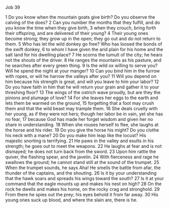 Job 39

1	Do you know when the mountain goats give birth? Do you observe the calving of the does?
2	Can you number the months that they fulfill, and do you know the time when they give birth,
3	when they crouch, bring forth their offspring, and are delivered of their young?
4	Their young ones become strong; they grow up in the open; they go out and do not return to them.
5	Who has let the wild donkey go free? Who has loosed the bonds of the swift donkey,
6	to whom I have given the arid plain for his home and the salt land for his dwelling place?
7	He scorns the tumult of the city; he hears not the shouts of the driver.
8	He ranges the mountains as his pasture, and he searches after every green thing.
9	Is the wild ox willing to serve you? Will he spend the night at your manger?
10	Can you bind him in the furrow with ropes, or will he harrow the valleys after you?
11	Will you depend on him because his strength is great, and will you leave to him your labor?
12	Do you have faith in him that he will return your grain and gather it to your threshing floor?
13	The wings of the ostrich wave proudly, but are they the pinions and plumage of love?
14	For she leaves her eggs to the earth and lets them be warmed on the ground,
15	forgetting that a foot may crush them and that the wild beast may trample them.
16	She deals cruelly with her young, as if they were not hers; though her labor be in vain, yet she has no fear,
17	because God has made her forget wisdom and given her no share in understanding.
18	When she rouses herself to flee, she laughs at the horse and his rider.
19	Do you give the horse his might? Do you clothe his neck with a mane?
20	Do you make him leap like the locust? His majestic snorting is terrifying.
21	He paws in the valley and exults in his strength; he goes out to meet the weapons.
22	He laughs at fear and is not dismayed; he does not turn back from the sword.
23	Upon him rattle the quiver, the flashing spear, and the javelin.
24	With fierceness and rage he swallows the ground; he cannot stand still at the sound of the trumpet.
25	When the trumpet sounds, he says Aha! He smells the battle from afar, the thunder of the captains, and the shouting.
26	Is it by your understanding that the hawk soars and spreads his wings toward the south?
27	Is it at your command that the eagle mounts up and makes his nest on high?
28	On the rock he dwells and makes his home, on the rocky crag and stronghold.
29	From there he spies out the prey; his eyes behold it from far away.
30	His young ones suck up blood, and where the slain are, there is he.

